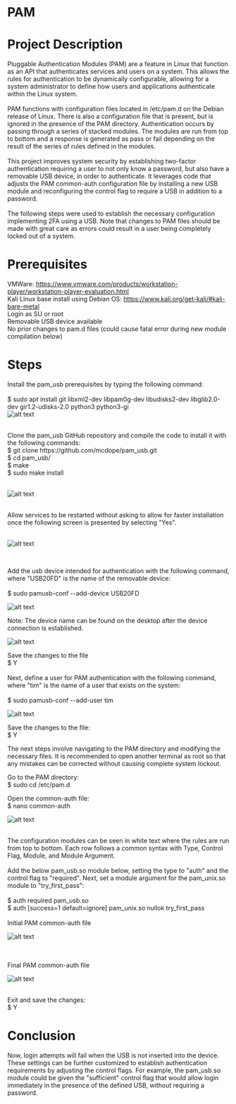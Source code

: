 # PAM

# Project Description

Pluggable Authentication Modules (PAM) are a feature in Linux that function as an API that authenticates services and users on a system.  This allows the rules for authentication to be dynamically configurable, allowing for a system administrator to define how users and applications authenticate within the Linux system. <br />
<br />
PAM functions with configuration files located in /etc/pam.d on the Debian release of Linux.  There is also a configuration file that is present, but is ignored in the presence of the PAM directory.  Authentication occurs by passing through a series of stacked modules.  The modules are run from top to bottom and a response is generated as pass or fail depending on the result of the series of rules defined in the modules. <br />
<br />
This project improves system security by establishing two-factor authentication requiring a user to not only know a password, but also have a removable USB device, in order to authenticate.  It leverages code that adjusts the PAM common-auth configuration file by installing a new USB module and reconfiguring the control flag to require a USB in addition to a password. <br />
<br />
The following steps were used to establish the necessary configuration implementing 2FA using a USB.  Note that changes to PAM files should be made with great care as errors could result in a user being completely locked out of a system.

# Prerequisites
VMWare: https://www.vmware.com/products/workstation-player/workstation-player-evaluation.html <br />
Kali Linux base install using Debian OS: https://www.kali.org/get-kali/#kali-bare-metal <br />
Login as SU or root  <br />
Removable USB device available <br />
No prior changes to pam.d files (could cause fatal error during new module compilation below) <br />


# Steps

Install the pam_usb prerequisites by typing the following command: <br />
 <br />
  $ sudo apt install git libxml2-dev libpam0g-dev libudisks2-dev libglib2.0-dev gir1.2-udisks-2.0 python3 python3-gi
  <br />
 ![alt text](https://github.com/TCleary24/PAM_USB_2FA/blob/main/prereq%20installation.png)
  
   <br />
Clone the pam_usb GitHub repository and compile the code to install it with the following commands: <br />
  $ git clone https://github.com/mcdope/pam_usb.git <br />
  $ cd pam_usb/ <br />
  $ make <br />
  $ sudo make install <br />
   <br />
  
   ![alt text](https://github.com/TCleary24/PAM_USB_2FA/blob/main/install%20screen.png) <br />

<br />
Allow services to be restarted without asking to allow for faster installation once the following screen is presented by selecting "Yes". <br />
 <br />

![alt text](https://github.com/TCleary24/PAM_USB_2FA/blob/main/restartservicesmessage.png)

<br />


Add the usb device intended for authentication with the following command, where "USB20FD" is the name of the removable device: <br />
 <br />
  $ sudo pamusb-conf --add-device USB20FD <br />
  
  ![alt text](https://github.com/TCleary24/PAM_USB_2FA/blob/main/add%20device.png)
  <br />
   
Note: The device name can be found on the desktop after the device connection is established. <br />

![alt text](https://github.com/TCleary24/PAM_USB_2FA/blob/main/device%20name%20homescreen.png)<br />

Save the changes to the file <br />
  $ Y <br />
   <br />
Next, define a user for PAM authentication with the following command, where "tim" is the name of a user that exists on the system: <br />
 <br />
  $ sudo pamusb-conf --add-user tim
  
  ![alt text](https://github.com/TCleary24/PAM_USB_2FA/blob/main/add%20user.png)
  
 Save the changes to the file: <br />
  $ Y
  
The next steps involve navigating to the PAM directory and modifying the necessary files.  It is recommended to open another terminal as root so that any mistakes can be corrected without causing complete system lockout. <br />
 
Go to the PAM directory: <br />
  $ sudo cd /etc/pam.d
    
Open the common-auth file: <br />
  $ nano common-auth
  
![alt text](https://github.com/TCleary24/PAM_USB_2FA/blob/main/edit%20pamd.png)
  
 <br />
The configuration modules can be seen in white text where the rules are run from top to bottom.  Each row follows a common syntax with Type, Control Flag, Module, and Module Argument. <br />
<br />
Add the below pam_usb.so module below, setting the type to "auth" and the control flag to "required".  Next, set a module argument for the pam_unix.so module to "try_first_pass": <br />
 <br />
  $ auth  required  pam_usb.so <br />
  $ auth [success=1 default=ignore] pam_unix.so nullok try_first_pass <br />
   <br />
 Initial PAM common-auth file <br />
 
![alt text](https://github.com/TCleary24/PAM_USB_2FA/blob/main/common_auth_initial.png)

  <br />
   <br />
 Final PAM common-auth file <br />
 
![alt text](https://github.com/TCleary24/PAM_USB_2FA/blob/main/common_auth_final.png)
 
 <br />
Exit and save the changes: <br />
  $ Y

# Conclusion
Now, login attempts will fail when the USB is not inserted into the device.  These settings can be further customized to establish authentication requirements by adjusting the control flags.  For example, the pam_usb.so module could be given the "sufficient" control flag that would allow login immediately in the presence of the defined USB, without requiring a password.

